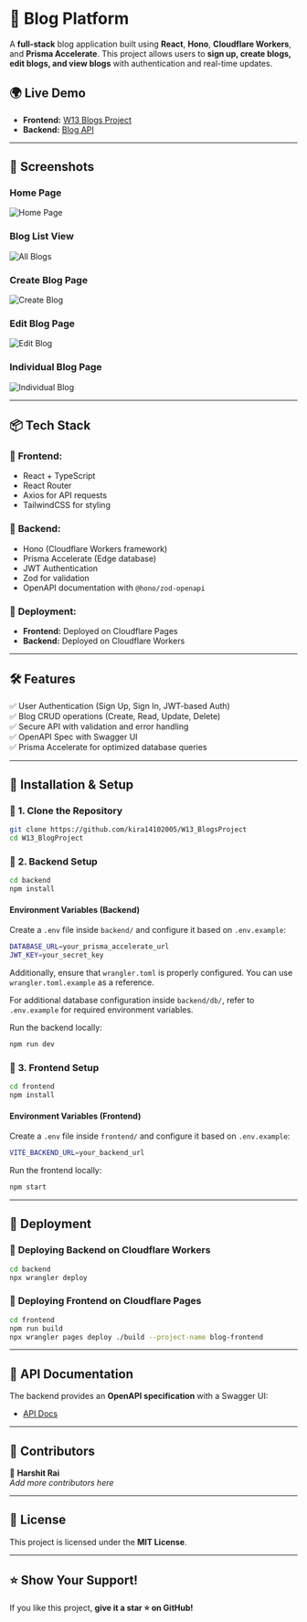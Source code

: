 # 🚀 Blog Platform

A **full-stack** blog application built using **React**, **Hono**, **Cloudflare Workers**, and **Prisma Accelerate**. This project allows users to **sign up, create blogs, edit blogs, and view blogs** with authentication and real-time updates.

## 🌍 Live Demo

- **Frontend:** [W13 Blogs Project](https://w13-blogsproject.pages.dev/)
- **Backend:** [Blog API](https://blogbackendversion2.raiharshit66.workers.dev)

---

## 📸 Screenshots

### Home Page
![Home Page](./assets/images/home.png)



### Blog List View
![All Blogs](./assets/images/YourBlogs.png)



### Create Blog Page
![Create Blog](./assets/images/create.png)



### Edit Blog Page
![Edit Blog](./assets/images/editBlog.png)


### Individual Blog Page
![Individual Blog](./assets/images/Individual.png)


---

## 📦 Tech Stack

### 🔹 **Frontend:**

- React + TypeScript
- React Router
- Axios for API requests
- TailwindCSS for styling

### 🔹 **Backend:**

- Hono (Cloudflare Workers framework)
- Prisma Accelerate (Edge database)
- JWT Authentication
- Zod for validation
- OpenAPI documentation with `@hono/zod-openapi`

### 🔹 **Deployment:**

- **Frontend:** Deployed on Cloudflare Pages
- **Backend:** Deployed on Cloudflare Workers

---

## 🛠️ Features

✅ User Authentication (Sign Up, Sign In, JWT-based Auth)\
✅ Blog CRUD operations (Create, Read, Update, Delete)\
✅ Secure API with validation and error handling\
✅ OpenAPI Spec with Swagger UI\
✅ Prisma Accelerate for optimized database queries

---

## 🎯 Installation & Setup

### 🔹 **1. Clone the Repository**

```sh
git clone https://github.com/kira14102005/W13_BlogsProject
cd W13_BlogProject
```

### 🔹 **2. Backend Setup**

```sh
cd backend
npm install
```

#### **Environment Variables (Backend)**

Create a `.env` file inside `backend/` and configure it based on `.env.example`:

```sh
DATABASE_URL=your_prisma_accelerate_url
JWT_KEY=your_secret_key
```

Additionally, ensure that `wrangler.toml` is properly configured. You can use `wrangler.toml.example` as a reference.

For additional database configuration inside `backend/db/`, refer to `.env.example` for required environment variables.

Run the backend locally:

```sh
npm run dev
```

### 🔹 **3. Frontend Setup**

```sh
cd frontend
npm install
```

#### **Environment Variables (Frontend)**

Create a `.env` file inside `frontend/` and configure it based on `.env.example`:

```sh
VITE_BACKEND_URL=your_backend_url
```

Run the frontend locally:

```sh
npm start
```

---

## 🚀 Deployment

### 🔹 **Deploying Backend on Cloudflare Workers**

```sh
cd backend
npx wrangler deploy
```

### 🔹 **Deploying Frontend on Cloudflare Pages**

```sh
cd frontend
npm run build
npx wrangler pages deploy ./build --project-name blog-frontend
```

---

## 📖 API Documentation

The backend provides an **OpenAPI specification** with a Swagger UI:

- [API Docs](https://blogbackendversion2.raiharshit66.workers.dev/swagger)

---

## 👥 Contributors

👤 **Harshit Rai**\
*Add more contributors here*

---

## 📜 License

This project is licensed under the **MIT License**.

---

## ⭐ Show Your Support!

If you like this project, **give it a star ⭐ on GitHub!**

